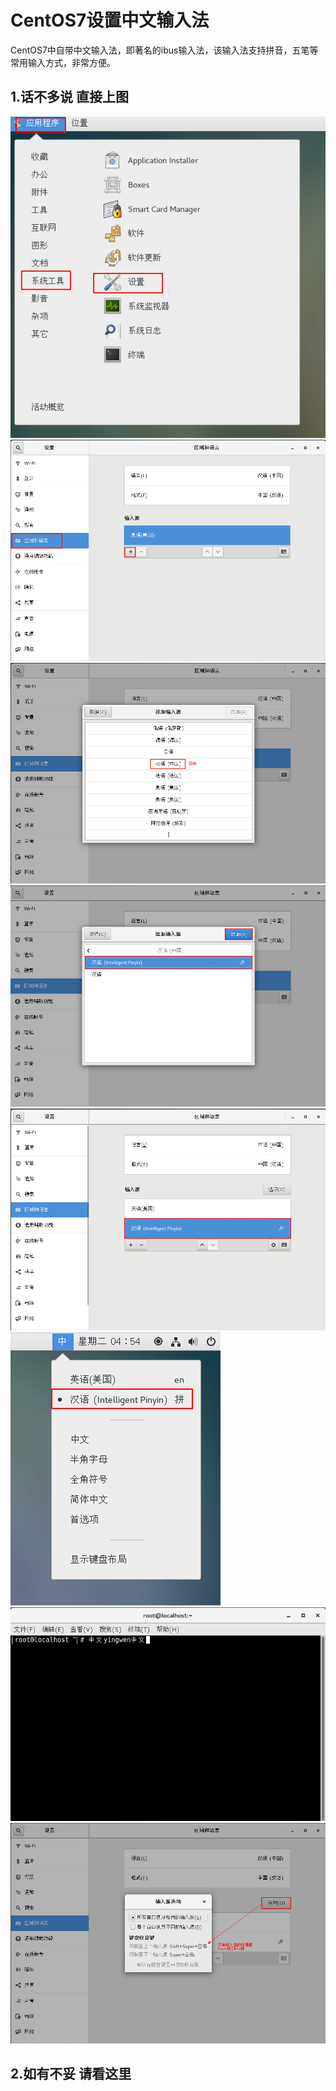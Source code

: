 # CentOS7设置中文输入法
 CentOS7中自带中文输入法，即著名的ibus输入法，该输入法支持拼音，五笔等常用输入方式，非常方便。
 
 ## 1.话不多说 直接上图
 ![](https://github.com/weixiaozheqingfu/learning/blob/master/CentOS%207/%E5%9B%BE%E5%BA%93/4.%E4%B8%AD%E6%96%87%E8%BE%93%E5%85%A5%E6%B3%95.md/1.png)
 ![](https://github.com/weixiaozheqingfu/learning/blob/master/CentOS%207/%E5%9B%BE%E5%BA%93/4.%E4%B8%AD%E6%96%87%E8%BE%93%E5%85%A5%E6%B3%95.md/2.png)
 ![](https://github.com/weixiaozheqingfu/learning/blob/master/CentOS%207/%E5%9B%BE%E5%BA%93/4.%E4%B8%AD%E6%96%87%E8%BE%93%E5%85%A5%E6%B3%95.md/3.png)
 ![](https://github.com/weixiaozheqingfu/learning/blob/master/CentOS%207/%E5%9B%BE%E5%BA%93/4.%E4%B8%AD%E6%96%87%E8%BE%93%E5%85%A5%E6%B3%95.md/4.png)
 ![](https://github.com/weixiaozheqingfu/learning/blob/master/CentOS%207/%E5%9B%BE%E5%BA%93/4.%E4%B8%AD%E6%96%87%E8%BE%93%E5%85%A5%E6%B3%95.md/5.png)
 ![](https://github.com/weixiaozheqingfu/learning/blob/master/CentOS%207/%E5%9B%BE%E5%BA%93/4.%E4%B8%AD%E6%96%87%E8%BE%93%E5%85%A5%E6%B3%95.md/6.png)
 ![](https://github.com/weixiaozheqingfu/learning/blob/master/CentOS%207/%E5%9B%BE%E5%BA%93/4.%E4%B8%AD%E6%96%87%E8%BE%93%E5%85%A5%E6%B3%95.md/7.png)
 ![](https://github.com/weixiaozheqingfu/learning/blob/master/CentOS%207/%E5%9B%BE%E5%BA%93/4.%E4%B8%AD%E6%96%87%E8%BE%93%E5%85%A5%E6%B3%95.md/8.png)
 
 ## 2.如有不妥 请看这里
 
 
 
